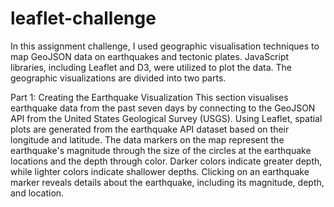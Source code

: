 # leaflet-challenge
In this assignment challenge, I used geographic visualisation techniques to map GeoJSON data on earthquakes and tectonic plates. JavaScript libraries, including Leaflet and D3, were utilized to plot the data. The geographic visualizations are divided into two parts.

Part 1: Creating the Earthquake Visualization
This section visualises earthquake data from the past seven days by connecting to the GeoJSON API from the United States Geological Survey (USGS). Using Leaflet, spatial plots are generated from the earthquake API dataset based on their longitude and latitude. The data markers on the map represent the earthquake's magnitude through the size of the circles at the earthquake locations and the depth through color. Darker colors indicate greater depth, while lighter colors indicate shallower depths. Clicking on an earthquake marker reveals details about the earthquake, including its magnitude, depth, and location.
